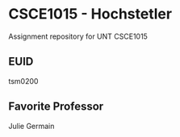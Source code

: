 # CSCE1015 - Hochstetler
Assignment repository for UNT CSCE1015
## EUID
tsm0200
## Favorite Professor
Julie Germain

